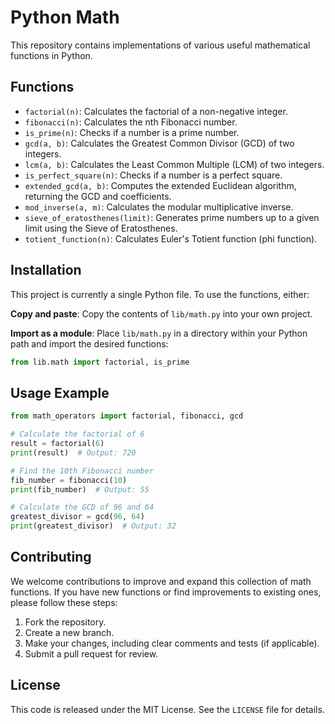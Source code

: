 # Python Math

This repository contains implementations of various useful mathematical functions in Python.

## Functions

- `factorial(n)`: Calculates the factorial of a non-negative integer.
- `fibonacci(n)`: Calculates the nth Fibonacci number.
- `is_prime(n)`: Checks if a number is a prime number.
- `gcd(a, b)`: Calculates the Greatest Common Divisor (GCD) of two integers.
- `lcm(a, b)`: Calculates the Least Common Multiple (LCM) of two integers.
- `is_perfect_square(n)`: Checks if a number is a perfect square.
- `extended_gcd(a, b)`: Computes the extended Euclidean algorithm, returning the GCD and coefficients.
- `mod_inverse(a, m)`: Calculates the modular multiplicative inverse.
- `sieve_of_eratosthenes(limit)`: Generates prime numbers up to a given limit using the Sieve of Eratosthenes.
- `totient_function(n)`: Calculates Euler's Totient function (phi function).

## Installation

This project is currently a single Python file. To use the functions, either:

**Copy and paste**: Copy the contents of `lib/math.py` into your own project.

**Import as a module**: Place `lib/math.py` in a directory within your Python path and import the desired functions:

```python
from lib.math import factorial, is_prime
```

## Usage Example

```python
from math_operators import factorial, fibonacci, gcd

# Calculate the factorial of 6
result = factorial(6)
print(result)  # Output: 720

# Find the 10th Fibonacci number
fib_number = fibonacci(10)
print(fib_number)  # Output: 55

# Calculate the GCD of 96 and 64
greatest_divisor = gcd(96, 64)
print(greatest_divisor)  # Output: 32
```

## Contributing

We welcome contributions to improve and expand this collection of math functions. If you have new functions or find improvements to existing ones, please follow these steps:

1.  Fork the repository.
2.  Create a new branch.
3.  Make your changes, including clear comments and tests (if applicable).
4.  Submit a pull request for review.

## License

This code is released under the MIT License. See the `LICENSE` file for details.

